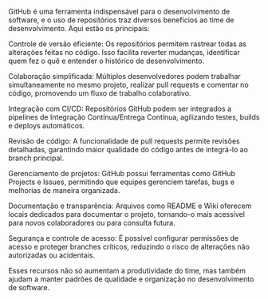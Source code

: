 GitHub é uma ferramenta indispensável para o desenvolvimento de software, e o uso de repositórios traz diversos benefícios ao time de desenvolvimento. Aqui estão os principais:

Controle de versão eficiente: Os repositórios permitem rastrear todas as alterações feitas no código. Isso facilita reverter mudanças, identificar quem fez o quê e entender o histórico de desenvolvimento.

Colaboração simplificada: Múltiplos desenvolvedores podem trabalhar simultaneamente no mesmo projeto, realizar pull requests e comentar no código, promovendo um fluxo de trabalho colaborativo.

Integração com CI/CD: Repositórios GitHub podem ser integrados a pipelines de Integração Contínua/Entrega Contínua, agilizando testes, builds e deploys automáticos.

Revisão de código: A funcionalidade de pull requests permite revisões detalhadas, garantindo maior qualidade do código antes de integrá-lo ao branch principal.

Gerenciamento de projetos: GitHub possui ferramentas como GitHub Projects e Issues, permitindo que equipes gerenciem tarefas, bugs e melhorias de maneira organizada.

Documentação e transparência: Arquivos como README e Wiki oferecem locais dedicados para documentar o projeto, tornando-o mais acessível para novos colaboradores ou para consulta futura.

Segurança e controle de acesso: É possível configurar permissões de acesso e proteger branches críticos, reduzindo o risco de alterações não autorizadas ou acidentais.

Esses recursos não só aumentam a produtividade do time, mas também ajudam a manter padrões de qualidade e organização no desenvolvimento de software. 
